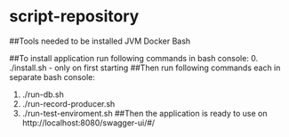 # script-repository
##Tools needed to be installed
 JVM
 Docker 
 Bash


##To install application run following commands in bash console:
0. ./install.sh - only on first starting
##Then run following commands each in separate bash console:
1. ./run-db.sh
2. ./run-record-producer.sh
3. ./run-test-enviroment.sh
##Then the application is ready to use on http://localhost:8080/swagger-ui/#/